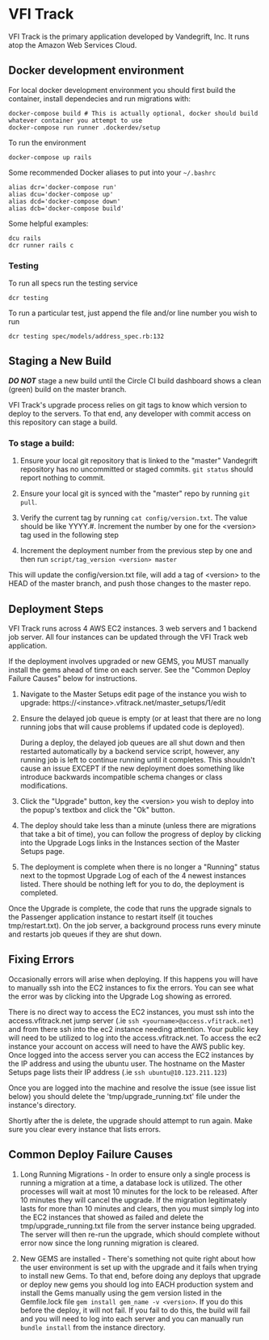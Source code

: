 # VFI Track

VFI Track is the primary application developed by Vandegrift, Inc.  It runs atop the Amazon Web Services Cloud.

## Docker development environment

For local docker development environment you should first build the container, install dependecies and run migrations with:
```
docker-compose build # This is actually optional, docker should build whatever container you attempt to use
docker-compose run runner .dockerdev/setup
```

To run the environment
```
docker-compose up rails
```

Some recommended Docker aliases to put into your `~/.bashrc`
```
alias dcr='docker-compose run'
alias dcu='docker-compose up'
alias dcd='docker-compose down'
alias dcb='docker-compose build'
```

Some helpful examples:
```
dcu rails
dcr runner rails c
```

### Testing

To run all specs run the testing service
```
dcr testing
```

To run a particular test, just append the file and/or line number you wish to run
```
dcr testing spec/models/address_spec.rb:132
```

## Staging a New Build

**_DO NOT_** stage a new build until the Circle CI build dashboard shows a clean (green) build on the master branch.


VFI Track's upgrade process relies on git tags to know which version to deploy to the servers.  To that end, any developer with commit access on this
repository can stage a build.

### To stage a build:

1. Ensure your local git repository that is linked to the "master" Vandegrift repository has no uncommitted or staged commits.  `git status` should report nothing to commit.

1. Ensure your local git is synced with the "master" repo by running `git pull`.

1. Verify the current tag by running `cat config/version.txt`.  The value should be like YYYY.#.  Increment the number by one for the &lt;version&gt; tag used in the following step

1. Increment the deployment number from the previous step by one and then run `script/tag_version <version> master`

This will update the config/version.txt file, will add a tag of &lt;version&gt; to the HEAD of the master branch, and push those changes to the master repo.



## Deployment Steps

VFI Track runs across 4 AWS EC2 instances.  3 web servers and 1 backend job server.  All four instances can be updated through the VFI Track web application.

If the deployment involves upgraded or new GEMS, you MUST manually install the gems ahead of time on each server.  See the "Common Deploy Failure Causes" below for instructions.


1. Navigate to the Master Setups edit page of the instance you wish to upgrade: https://&lt;instance&gt;.vfitrack.net/master_setups/1/edit

1. Ensure the delayed job queue is empty (or at least that there are no long running jobs that will cause problems if updated code is deployed).<p>During a deploy, the delayed job queues are all shut down and then restarted automatically by a backend service script, however, any running job is left to continue running until it completes.  This shouldn't cause an issue EXCEPT if the new deployment does something like introduce backwards incompatible schema changes or class modifications.</p>
1. Click the "Upgrade" button, key the &lt;version&gt; you wish to deploy into the popup's textbox and click the "Ok" button.
1. The deploy should take less than a minute (unless there are migrations that take a bit of time), you can follow the progress of deploy by clicking into the Upgrade Logs links in the Instances section of the Master Setups page.
1. The deployment is complete when there is no longer a "Running" status next to the topmost Upgrade Log of each of the 4 newest instances listed.  There should be nothing left for you to do, the deployment is completed.


Once the Upgrade is complete, the code that runs the upgrade signals to the Passenger application instance to restart itself (it touches tmp/restart.txt).  On the job server, a background process runs every minute and restarts job queues if they are shut down.


## Fixing Errors

Occasionally errors will arise when deploying.  If this happens you will have to manually ssh into the EC2 instances to fix the errors.  You can see what the error was by clicking into the Upgrade Log showing as errored.


There is no direct way to access the EC2 instances, you must ssh into the access.vfitrack.net jump server (.ie `ssh <yourname>@access.vfitrack.net`) and from there ssh into the ec2 instance needing attention.  Your public key will need to be utilized to log into the access.vfitrack.net.  To access the ec2 instance your account on access will need to have the AWS public key.  Once logged into the access server you can access the EC2 instances by the IP address and using the ubuntu user.  The hostname on the Master Setups page lists their IP address (.ie `ssh ubuntu@10.123.211.123`)

Once you are logged into the machine and resolve the issue (see issue list below) you should delete the 'tmp/upgrade_running.txt' file under the instance's directory.

Shortly after the is delete, the upgrade should attempt to run again.  Make sure you clear every instance that lists errors.


## Common Deploy Failure Causes

1. Long Running Migrations - In order to ensure only a single process is running a migration at a time, a database lock is utilized.  The other processes will wait at most 10 minutes for the lock to be released.  After 10 minutes they will cancel the upgrade.  If the migration legitimately lasts for more than 10 minutes and clears, then you must simply log into the EC2 instances that showed as failed and delete the tmp/upgrade_running.txt file from the server instance being upgraded.  The server will then re-run the upgrade, which should complete without error now since the long running migration is cleared.

1. New GEMS are installed - There's something not quite right about how the user environment is set up with the upgrade and it fails when trying to install new Gems.  To that end, before doing any deploys that upgrade or deploy new gems you should log into EACH production system and install the Gems manually using the gem version listed in the Gemfile.lock file `gem install gem_name -v <version>`.  If you do this before the deploy, it will not fail.  If you fail to do this, the build will fail and you will need to log into each server and you can manually run `bundle install` from the instance directory.
